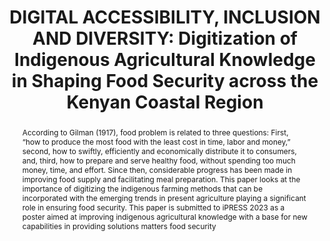 ---
abstract: 'According to Gilman (1917), food problem is related to three questions:
  First, “how to produce the most food with the least cost in time, labor and money,”
  second, how to swiftly, efficiently and economically distribute it to consumers,
  and, third, how to prepare and serve healthy food, without spending too much money,
  time, and effort. Since then, considerable progress has been made in improving food
  supply and facilitating meal preparation. This paper looks at the importance of
  digitizing the indigenous farming methods that can be incorporated with the emerging
  trends in present agriculture playing a significant role in ensuring food security.
  This paper is submitted to iPRESS 2023 as a poster aimed at improving indigenous
  agricultural knowledge with a base for new capabilities in providing solutions matters
  food security'
creators:
- Kenga, Maureen
date: null
document_url: https://www.ideals.illinois.edu/items/128264/bitstreams/428893/data.pdf
grand_parent: iPRES
institutions: []
keywords:
- digital accessibility
- indigenous agricultural knowledge
landing_page_url: https://hdl.handle.net/2142/121060
language: eng
layout: publication
license: CC-BY 4.0 International
notes_url: null
parent: iPRES 2023
presentation_url: null
publication_type: paper
size: null
source_name: iPRES
title: 'DIGITAL ACCESSIBILITY, INCLUSION AND DIVERSITY: Digitization of Indigenous
  Agricultural Knowledge in Shaping Food Security across the Kenyan Coastal Region'
year: 2023
---